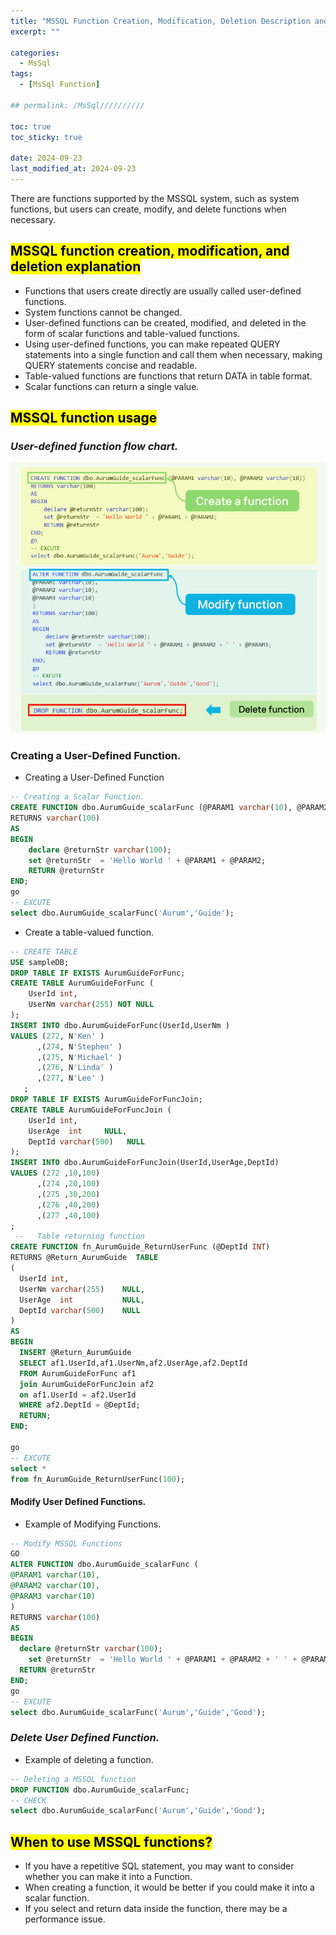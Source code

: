 ```yaml
---
title: "MSSQL Function Creation, Modification, Deletion Description and Usage"
excerpt: ""

categories:
  - MsSql
tags:
  - [MsSql Function]

## permalink: /MsSql//////////

toc: true
toc_sticky: true
 
date: 2024-09-23
last_modified_at: 2024-09-23
---
```

 
There are functions supported by the MSSQL system, such as system functions, but users can create, modify, and delete functions when necessary.

## <mark>MSSQL function creation, modification, and deletion explanation</mark>

- Functions that users create directly are usually called user-defined functions.
- System functions cannot be changed.
- User-defined functions can be created, modified, and deleted in the form of scalar functions and table-valued functions.
- Using user-defined functions, you can make repeated QUERY statements into a single function and call them when necessary, making QUERY statements concise and readable.
- Table-valued functions are functions that return DATA in table format.
- Scalar functions can return a single value.

## <mark>MSSQL function usage</mark>

### ***User-defined function flow chart.***

![Description and usage of creating, modifying, and deleting functions.](/assets/images/postsImages/MsSql/1052_function_Create_modify_delete/1.png)

### **Creating a User-Defined Function.**

- Creating a User-Defined Function

```sql
-- Creating a Scalar Function.
CREATE FUNCTION dbo.AurumGuide_scalarFunc (@PARAM1 varchar(10), @PARAM2 varchar(10))
RETURNS varchar(100)
AS
BEGIN
    declare @returnStr varchar(100);
    set @returnStr  = 'Hello World ' + @PARAM1 + @PARAM2;
    RETURN @returnStr
END;
go
-- EXCUTE 
select dbo.AurumGuide_scalarFunc('Aurum','Guide');
```

- Create a table-valued function.

```sql
-- CREATE TABLE
USE sampleDB;
DROP TABLE IF EXISTS AurumGuideForFunc;
CREATE TABLE AurumGuideForFunc (
    UserId int,
    UserNm varchar(255) NOT NULL    
);
INSERT INTO dbo.AurumGuideForFunc(UserId,UserNm ) 
VALUES (272, N'Ken' )	 
      ,(274, N'Stephen' )
      ,(275, N'Michael' )
      ,(276, N'Linda' )
      ,(277, N'Lee' ) 
   ;
DROP TABLE IF EXISTS AurumGuideForFuncJoin;
CREATE TABLE AurumGuideForFuncJoin (
    UserId int,    
    UserAge  int     NULL,
    DeptId varchar(500)   NULL
); 
INSERT INTO dbo.AurumGuideForFuncJoin(UserId,UserAge,DeptId) 
VALUES (272 ,10,100)
      ,(274 ,20,100)
      ,(275 ,30,200)
      ,(276 ,40,200)
      ,(277 ,40,100) 
; 
 --   Table returning function
CREATE FUNCTION fn_AurumGuide_ReturnUserFunc (@DeptId INT)
RETURNS @Return_AurumGuide  TABLE
(
  UserId int,
  UserNm varchar(255)    NULL,
  UserAge  int           NULL,
  DeptId varchar(500)    NULL
)
AS
BEGIN
  INSERT @Return_AurumGuide
  SELECT af1.UserId,af1.UserNm,af2.UserAge,af2.DeptId
  FROM AurumGuideForFunc af1
  join AurumGuideForFuncJoin af2
  on af1.UserId = af2.UserId
  WHERE af2.DeptId = @DeptId;
  RETURN;
END;

go
-- EXCUTE
select * 
from fn_AurumGuide_ReturnUserFunc(100);
```

#### **Modify User Defined Functions.**

- Example of Modifying Functions.

```sql
-- Modify MSSQL Functions
GO
ALTER FUNCTION dbo.AurumGuide_scalarFunc (
@PARAM1 varchar(10),
@PARAM2 varchar(10),
@PARAM3 varchar(10)
)
RETURNS varchar(100)
AS
BEGIN
  declare @returnStr varchar(100);
    set @returnStr  = 'Hello World ' + @PARAM1 + @PARAM2 + ' ' + @PARAM3;
  RETURN @returnStr
END;
go
-- EXCUTE 
select dbo.AurumGuide_scalarFunc('Aurum','Guide','Good');
```

### ***Delete User Defined Function.***

- Example of deleting a function.

```sql
-- Deleting a MSSQL function
DROP FUNCTION dbo.AurumGuide_scalarFunc;
-- CHECK
select dbo.AurumGuide_scalarFunc('Aurum','Guide','Good');
```

## <mark>When to use MSSQL functions?</mark>

- If you have a repetitive SQL statement, you may want to consider whether you can make it into a Function.
- When creating a function, it would be better if you could make it into a scalar function.
- If you select and return data inside the function, there may be a performance issue.
